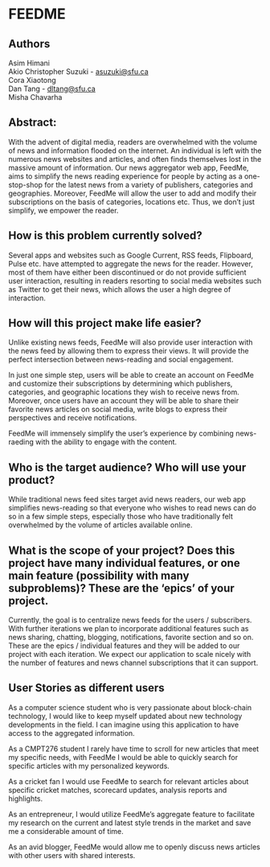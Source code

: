 # FEEDME

## Authors

Asim Himani  
Akio Christopher Suzuki - asuzuki@sfu.ca <br />
Cora Xiaotong <br />
Dan Tang - dltang@sfu.ca <br />
Misha Chavarha




## Abstract:

With the advent of digital media, readers are overwhelmed with the volume of news and information flooded on the internet. An individual is left with the numerous news websites and articles, and often finds themselves lost in the massive amount of information. Our news aggregator web app, FeedMe, aims to simplify the news reading experience for people by acting as a one-stop-shop for the latest news from a variety of publishers, categories and  geographies. Moreover, FeedMe will allow the user to add and modify their subscriptions on the basis of categories, locations etc. Thus, we don’t just simplify, we empower the reader.


## How is this problem currently solved?

Several apps and websites such as Google Current, RSS feeds, Flipboard, Pulse etc. have attempted to aggregate the news for the reader. However, most of them have either been discontinued or do not provide sufficient user interaction, resulting in readers resorting to social media websites such as Twitter to get their news, which allows the user a high degree of interaction.

## How will this project make life easier?

Unlike existing news feeds, FeedMe will also provide user interaction with the news feed by allowing them to express their views. It will provide the perfect intersection between news-reading and social engagement.

In just one simple step, users will be able to create an account on FeedMe and customize their subscriptions by determining which publishers, categories, and geographic locations they wish to receive news from. Moreover, once users have an account they will be able to share their favorite news articles on social media, write blogs to express their perspectives and receive notifications.

FeedMe will immensely simplify the user’s experience by combining news-raeding with the ability to engage with the content.

## Who is the target audience? Who will use your product?

While traditional news feed sites target avid news readers, our web app simplifies news-reading so that everyone who wishes to read news can do so in a few simple steps, especially those who have traditionally felt overwhelmed by the volume of articles available online.

## What is the scope of your project? Does this project have many individual features, or one main feature (possibility with many subproblems)? These are the ‘epics’ of your project.

Currently, the goal is to centralize news feeds for the users / subscribers.  With further iterations we plan to incorporate additional features such as news sharing, chatting, blogging, notifications, favorite section and so on. These are the epics / individual features and they will be added to our project with each iteration. We expect our application to scale nicely with the number of features and news channel subscriptions that it can support.

## User Stories as different users

As a computer science student who is very passionate about block-chain technology, I would like to keep myself updated about new technology developments in the field. I can imagine using this application to have access to the aggregated information.

As a CMPT276 student I rarely have time to scroll for new articles that meet my specific needs, with FeedMe I would be able to quickly search for specific articles with my personalized keywords.

As a cricket fan I would use FeedMe to search for relevant articles about specific cricket matches, scorecard updates, analysis reports and highlights.

As an entrepreneur, I would utilize FeedMe’s aggregate feature to facilitate my research on the current and latest style trends in the market and save me a considerable amount of time.

As an avid blogger, FeedMe would allow me to openly discuss news articles with other users with shared interests.
